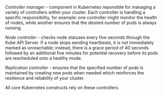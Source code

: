 *Controller manager* - component in Kubernetes reponsible for managing a variety of controllers within your cluster. Each controller is handling a specific responsibility, for example: one controller might monitor the health of nodes, while another ensures that the desired number of pods is always running.

*Node controller* - checks node statuses every five seconds through the Kube API Server. If a node stops sending heartbeats, it is not immediately marked as unreachable; instead, there is a grace period of 40 seconds followed by an additional five minutes for potential recovery before its pods are rescheduled onto a healthy mode. 

*Replication controller* - ensures that the specified number of pods is maintained by creating new pods when needed which reinforces the resilience and reliability of your cluster.

All core Kubernetes constructs rely on these controllers.